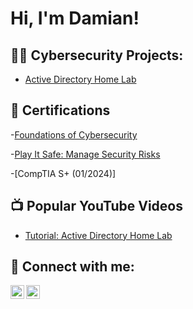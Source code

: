 <h1>Hi, I'm Damian! <br/>

<h2>👨‍💻 Cybersecurity Projects:</h2>


 - [Active Directory Home Lab](https://github.com/joshmadakor1/Algorithms-Practice)
<h2>📄 Certifications </h2>

 -[Foundations of Cybersecurity](https://www.coursera.org/account/accomplishments/verify/966YR5GP7H49) 

 -[Play It Safe: Manage Security Risks](https://www.coursera.org/account/accomplishments/verify/HL9U2A5NGDSK)
 
 -[CompTIA S+ (01/2024)]
 
<h2>📺 Popular YouTube Videos</h2>

- [Tutorial: Active Directory Home Lab]()

<h2> 🤳 Connect with me:</h2>


[<img align="left" alt="JoshMadakor | LinkedIn" width="22px" src="https://cdn.jsdelivr.net/npm/simple-icons@v3/icons/linkedin.svg" />][linkedin]
[<img align="left" alt="JoshMadakor | Instagram" width="22px" src="https://cdn.jsdelivr.net/npm/simple-icons@v3/icons/instagram.svg" />][instagram]


[instagram]: https://www.instagram.com/damian.polomski/
[linkedin]: https://www.linkedin.com/in/damianpolomski/


